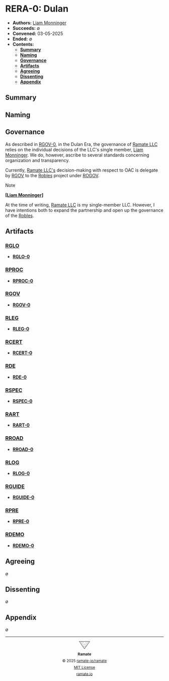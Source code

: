 # RERA-0: Dulan
- **Authors:** [Liam Monninger](mailto:liam@ramate.io)
- **Succeeds:** $\emptyset$
- **Convened:** 03-05-2025
- **Ended:** $\emptyset$
- **Contents:**
  - **[Summary](#summary)**
  - **[Naming](#naming)**
  - **[Governance](#governance)**
  - **[Artifacts](#artifacts)**
  - **[Agreeing](#agreeing)**
  - **[Dissenting](#dissenting)**
  - **[Appendix](#appendix)**

## Summary

## Naming

## Governance
As described in [RGOV-0](../../rgov/rera-000-000-000-dulan/rgov-000-000-000/README.md), in the Dulan Era, the governance of [Ramate LLC](https://www.ramate.io) relies on the individual decisions of the LLC's single member, [Liam Monninger](mailto:liam@ramate.io). We do, however, ascribe to several standards concerning organization and transparency.

Currently, [Ramate LLC's](https://www.ramate.io) decision-making with respect to OAC is delegate by [RGOV](https://github.com/ramate-io/ramate/tree/main/rgov) to the [Robles](https://github.com/ramate-io/robles) project under [ROGOV](https://github.com/ramate-io/robles/tree/main/rogov).

> [!NOTE]
>
> **[[Liam Monninger]](mailto:liam@ramate.io)**
>
> At the time of writing, [Ramate LLC](https://www.ramate.io) is my single-member LLC. However, I have intentions both to expand the partnership and open up the governance of the [Robles](https://github.com/ramate-io/robles).

## Artifacts

### [RGLO](/rglo/rera-000-000-000-dulan/README.md)
- **[RGLO-0](/rglo/rera-000-000-000-dulan/rglo-000-000-000/README.md)**

### [RPROC](/rproc/rera-000-000-000-dulan/README.md)
- **[RPROC-0](/rproc/rera-000-000-000-dulan/rproc-000-000-000/README.md)**

### [RGOV](/rgov/rera-000-000-000-dulan/README.md)
- **[RGOV-0](/rgov/rera-000-000-000-dulan/rgov-000-000-000/README.md)**

### [RLEG](/rleg/rera-000-000-000-dulan/README.md)
- **[RLEG-0](/rleg/rera-000-000-000-dulan/rleg-000-000-000/README.md)**

### [RCERT](/rcert/rera-000-000-000-dulan/README.md)
- **[RCERT-0](/rcert/rera-000-000-000-dulan/rcert-000-000-000/README.md)**

### [RDE](/rde/rera-000-000-000-dulan/README.md)
- **[RDE-0](/rde/rera-000-000-000-dulan/rde-000-000-000/README.md)**

### [RSPEC](/rspec/rera-000-000-000-dulan/README.md)
- **[RSPEC-0](/rspec/rera-000-000-000-dulan/rspec-000-000-000/README.md)**

### [RART](/rart/rera-000-000-000-dulan/README.md)
- **[RART-0](/rart/rera-000-000-000-dulan/rart-000-000-000/README.md)**

### [RROAD](/rroad/rera-000-000-000-dulan/README.md)
- **[RROAD-0](/rroad/rera-000-000-000-dulan/rroad-000-000-000/README.md)**

### [RLOG](/rlog/rera-000-000-000-dulan/README.md)
- **[RLOG-0](/rlog/rera-000-000-000-dulan/rlog-000-000-000/README.md)**

### [RGUIDE](/rguide/rera-000-000-000-dulan/README.md)
- **[RGUIDE-0](/rguide/rera-000-000-000-dulan/rguide-000-000-000/README.md)**

### [RPRE](/rpre/rera-000-000-000-dulan/README.md)
- **[RPRE-0](/rpre/rera-000-000-000-dulan/rpre-000-000-000/README.md)**

### [RDEMO](/rdemo/rera-000-000-000-dulan/README.md)
- **[RDEMO-0](/rdemo/rera-000-000-000-dulan/rdemo-000-000-000/README.md)**

## Agreeing
$\emptyset$

## Dissenting
$\emptyset$

## Appendix
$\emptyset$

<!--RAMATE FOOTER: DO NOT REMOVE THIS LINE-->
---

<div align="center">
  <a href="https://github.com/ramate-io/oac">
    <picture>
      <source srcset="/assets/ramate-inverted-transparent.png" media="(prefers-color-scheme: dark)">
      <img height="24" src="/assets/ramate-transparent.png" alt="Ramate"/>
    </picture>
  </a>
  <br/>
  <sub>
    <b>Ramate</b>
    <br/>
    &copy; 2025 <a href="https://github.com/ramate-io/ramate">ramate-io/ramate</a>
    <br/>
    <a href="https://github.com/ramate-io/ramate/blob/main/LICENSE">MIT License</a>
    <br/>
    <a href="https://www.ramate.io">ramate.io</a>
  </sub>
</div>
